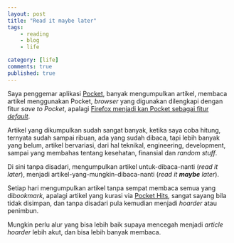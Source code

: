 ```yaml
---
layout: post
title: "Read it maybe later"
tags: 
    - reading
    - blog
    - life

category: [life]
comments: true
published: true
---
```


Saya penggemar aplikasi [Pocket](https://getpocket.com/), banyak mengumpulkan artikel, membaca artikel menggunakan Pocket, *browser* yang digunakan dilengkapi dengan fitur *save to Pocket*, apalagi [Firefox menjadi kan Pocket sebagai fitur *default*](https://www.mozilla.org/en-US/firefox/pocket/).

Artikel yang dikumpulkan sudah sangat banyak, ketika saya coba hitung, ternyata sudah sampai ribuan, ada yang sudah dibaca, tapi lebih banyak yang belum, artikel bervariasi, dari hal teknikal, engineering, development, sampai yang membahas tentang kesehatan, finansial dan *random stuff*.

<!--more-->

Di sini tanpa disadari, mengumpulkan artikel untuk-dibaca-nanti (*read it later*), menjadi artikel-yang-mungkin-dibaca-nanti (*read it **maybe** later*). 

Setiap hari mengumpulkan artikel tanpa sempat membaca semua yang di*bookmark*, apalagi artikel yang kurasi via [Pocket Hits](https://getpocket.com/explore/pocket-hits), sangat sayang bila tidak disimpan, dan tanpa disadari pula kemudian menjadi *hoarder* atau penimbun.

Mungkin perlu alur yang bisa lebih baik supaya mencegah menjadi *article hoarder* lebih akut, dan bisa lebih banyak membaca.